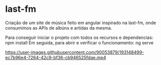# last-fm
Criação de um site de música feito em angular inspirado na last-fm, onde consumimos as APIs de albúns e artidas da mesma. 

Para conseguir iniciar o projeto com todos os recursos e dependencias: npm install 
Em seguida, para abrir e verificar o funcionamento: ng serve 

https://user-images.githubusercontent.com/90053879/193148499-ec7b96e4-7264-42c9-bf36-cb946525fdae.mp4
